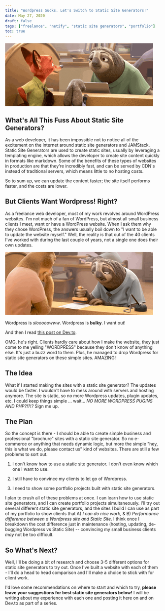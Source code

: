 ```yaml
---
title: "Wordpress Sucks. Let's Switch to Static Site Generators!"
date: May 27, 2020
draft: false
tags: ["freelance", "netify", "static site generators", "portfolio"]
toc: true
---
```


![Wordpress sucks, Switch to Static Site Generators!](smile2.gif)

## What's All This Fuss About Static Site Generators?

As a web developer, it has been impossible not to notice all of the excitement on the internet around static site generators and JAMStack. Static Site Generators are used to create static sites, usually by leveraging a templating engine, which allows the developer to create site content quickly in formats like markdown. Some of the benefits of these types of websites in production are that they're incredibly fast, and can be served by CDN's instead of traditional servers, which means little to no hosting costs.

So to sum up, we can update the content faster; the site itself performs faster, and the costs are lower.

## But Clients Want Wordpress! Right?

As a freelance web developer, most of my work revolves around WordPress websites. I'm not much of a fan of WordPress, but almost all small business clients I meet, want or have a WordPress website. When I ask them why they chose WordPress, the answers usually boil down to "I want to be able to update the website myself." Well, the reality is that out of the 40 clients I've worked with during the last couple of years, not a single one does their own updates.

![Wordpress is slow](slow.gif)

Wordpress is *slooooowww*. Wordpress is **bulky**. I want out!


And then I read [this post on Dev.to](https://dev.to/fayazara/i-think-i-have-cracked-freelance-portfolio-projects-landing-pages-4d2n).


OMG, he's right. Clients hardly care about how I make the website, they just come to me yelling "WORDPRESS" because they don't know of anything else. It's just a buzz word to them. Plus, he managed to drop Wordpress for static site generators on these simple sites. AMAZING!

## The Idea

What if I started making the sites with a static site generator? The updates would be faster. I wouldn't have to mess around with servers and hosting anymore. The site is static, so no more Wordpress updates, plugin updates, etc. I could keep things simple ... wait... *NO MORE WORDPRESS PUGINS AND PHP?!?!?* Sign me up. 


## The Plan

So the concept is there - I should be able to create simple business and professional "brochure" sites with a static site generator. So no e-commerce or anything that needs dynamic logic, but more the simple "hey, this is what we do, please contact us" kind of websites.
There are still a few problems to sort out.

1. I don't know how to use a static site generator. I don't even know which one I want to use.

2. I still have to convince my clients to let go of Wordpress.

3. I need to show some portfolio projects built with static site generators.

I plan to crush all of these problems at once. I can learn how to use static site generators, and I can create portfolio projects simultaneously. I'll try out several different static site generators, and the sites I build I can use as part of my portfolio to show clients that A) *I can do nice work*, &  B) *Performance difference between a Wordpress site and Static Site*. I think once I breakdown the cost difference just in maintenance (hosting, updating, de-bugging Wordpress vs Static Site) -- convincing my small business clients *may* not be too difficult.


## So What's Next?

Well, I'll be doing a bit of research and choose 3-5 different options for static site generators to try out. Once I've built a website with each of them - I'll do a head to head comparison and I'll make a choice to stick with for client work. 


I'd love some recommendations on where to start and which to try, **please leave your suggestions for best static site generators below!** I will be writing about my experience with each one and posting it here on and on Dev.to as part of a series.
